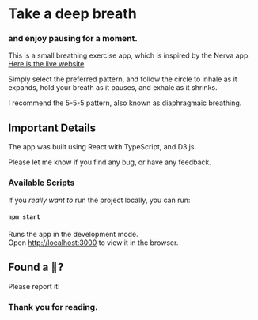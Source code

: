 # Take a deep breath
### and enjoy pausing for a moment.

This is a small breathing exercise app, which is inspired by the Nerva app. [Here is the live website](https://gp23-take-a-deep-breath.netlify.app/)

Simply select the preferred pattern, and follow the circle to inhale as it expands, hold your breath as it pauses, and exhale as it shrinks.

I recommend the 5-5-5 pattern, also known as diaphragmaic breathing. 

## Important Details

The app was built using React with TypeScript, and D3.js.

Please let me know if you find any bug, or have any feedback.

### Available Scripts

If you _really want to_ run the project locally, you can run:

#### `npm start`

Runs the app in the development mode.\
Open [http://localhost:3000](http://localhost:3000) to view it in the browser.

## Found a 🐞?
Please report it!

### Thank you for reading.
